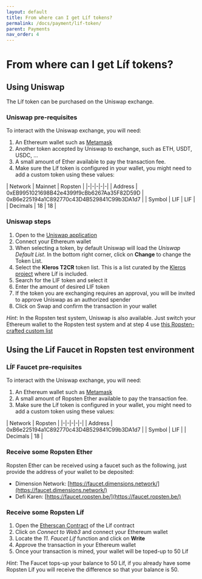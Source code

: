 ```yaml
---
layout: default
title: From where can I get Líf tokens?
permalink: /docs/payment/lif-token/
parent: Payments
nav_order: 4
---
```


# From where can I get Líf tokens?

## Using Uniswap

The Líf token can be purchased on the Uniswap exchange.

### Uniswap pre-requisites

To interact with the Uniswap exchange, you will need:

1. An Ethereum wallet such as [Metamask](https://metamask.io/download.html)
2. Another token accepted by Uniswap to exchange, such as ETH, USDT, USDC, ...
3. A small amount of Ether available to pay the transaction fee.
4. Make sure the Líf token is configured in your wallet, you might need to add a custom token using these values:

| Network | Mainnet | Ropsten |
|-|-|-|-|-|
| Address | 0xEB9951021698B42e4399f9cBb6267Aa35F82D59D | 0xB6e225194a1C892770c43D4B529841C99b3DA1d7 |
| Symbol | LIF | LIF |
| Decimals | 18 | 18 |

### Uniswap steps

1. Open to the [Uniswap application](https://app.uniswap.org/)
2. Connect your Ethereum wallet
3. When selecting a token, by default Uniswap will load the *Uniswap Default List*. In the bottom right corner, click on **Change** to change the Token List.
4. Select the **Kleros T2CR** token list. This is a list curated by the [Kleros project](https://kleros.io) where Líf is included.
5. Search for the LIF token and select it
6. Enter the amount of desired LIF token
7. If the token you are exchanging requires an approval, you will be invited to approve Uniswap as an authorized spender
8. Click on Swap and confirm the transaction in your wallet

*Hint*: In the Ropsten test system, Uniswap is also available. Just switch your Ethereum wallet to the Ropsten test system and at step 4 use [this Ropsten-crafted custom list](https://gist.githubusercontent.com/mtahon/40dbb2fd2104a59b6bfa3e896addd287/raw/f16b8dfc023056249a4778828aba2848803d7990/token_list.json)

## Using the Lif Faucet in Ropsten test environment

### LÍF Faucet pre-requisites

To interact with the Uniswap exchange, you will need:

1. An Ethereum wallet such as [Metamask](https://metamask.io/download.html)
2. A small amount of Ropsten Ether available to pay the transaction fee.
3. Make sure the Líf token is configured in your wallet, you might need to add a custom token using these values:

| Network | Ropsten |
|-|-|-|-|-|
| Address |  0xB6e225194a1C892770c43D4B529841C99b3DA1d7 |
| Symbol | LIF |
| Decimals | 18 |

### Receive some Ropsten Ether

Ropsten Ether can be received using a faucet such as the following, just provide the address of your wallet to be deposited:

* Dimension Network: [https://faucet.dimensions.network/](https://faucet.dimensions.network/)
* Defi Karen: [https://faucet.ropsten.be/](https://faucet.ropsten.be/)

### Receive some Ropsten Líf

1. Open the [Etherscan Contract](https://ropsten.etherscan.io/address/0xB6e225194a1C892770c43D4B529841C99b3DA1d7#writeContract) of the Líf contract
2. Click on *Connect to Web3* and connect your Ethereum wallet
3. Locate the *11. Faucet Lif* function and click on **Write**
4. Approve the transaction in your Ethereum wallet
5. Once your transaction is mined, your wallet will be toped-up to 50 Líf

*Hint*: The Faucet tops-up your balance to 50 Líf, if you already have some Ropsten Líf you will receive the difference so that your balance is 50.

